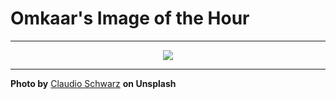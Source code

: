 # Omkaar's Image of the Hour

---

<div align="center">

<a href="https://unsplash.com/photos/a-person-jumps-into-the-water-at-sunset-8zCeTmYkgEw">
  <img src="https://images.unsplash.com/photo-1751606973289-18652a0cfdb9?crop=entropy&cs=tinysrgb&fit=max&fm=jpg&ixid=M3w3NjA2Nzh8MHwxfHJhbmRvbXx8fHx8fHx8fDE3NTIyNTMyMDB8&ixlib=rb-4.1.0&q=80&w=1080" style="max-width:100%; height:auto;">
</a>



</div>

---

**Photo by** [Claudio Schwarz](https://unsplash.com/@purzlbaum) **on Unsplash**

